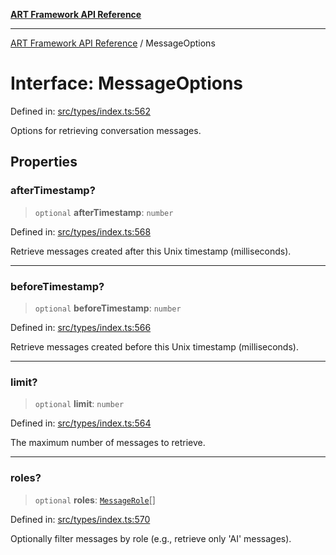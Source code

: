 [**ART Framework API Reference**](../README.md)

***

[ART Framework API Reference](../README.md) / MessageOptions

# Interface: MessageOptions

Defined in: [src/types/index.ts:562](https://github.com/hashangit/ART/blob/13d06b82b833201787abcae252aaec8212ec73f7/src/types/index.ts#L562)

Options for retrieving conversation messages.

## Properties

### afterTimestamp?

> `optional` **afterTimestamp**: `number`

Defined in: [src/types/index.ts:568](https://github.com/hashangit/ART/blob/13d06b82b833201787abcae252aaec8212ec73f7/src/types/index.ts#L568)

Retrieve messages created after this Unix timestamp (milliseconds).

***

### beforeTimestamp?

> `optional` **beforeTimestamp**: `number`

Defined in: [src/types/index.ts:566](https://github.com/hashangit/ART/blob/13d06b82b833201787abcae252aaec8212ec73f7/src/types/index.ts#L566)

Retrieve messages created before this Unix timestamp (milliseconds).

***

### limit?

> `optional` **limit**: `number`

Defined in: [src/types/index.ts:564](https://github.com/hashangit/ART/blob/13d06b82b833201787abcae252aaec8212ec73f7/src/types/index.ts#L564)

The maximum number of messages to retrieve.

***

### roles?

> `optional` **roles**: [`MessageRole`](../enumerations/MessageRole.md)[]

Defined in: [src/types/index.ts:570](https://github.com/hashangit/ART/blob/13d06b82b833201787abcae252aaec8212ec73f7/src/types/index.ts#L570)

Optionally filter messages by role (e.g., retrieve only 'AI' messages).

